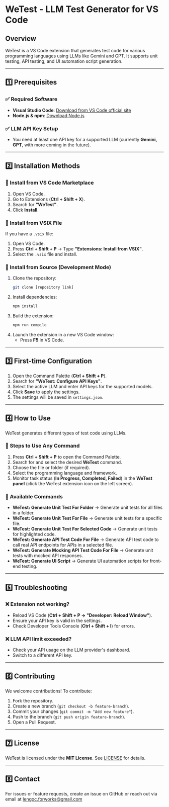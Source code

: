# WeTest - LLM Test Generator for VS Code

## Overview
WeTest is a VS Code extension that generates test code for various programming languages using LLMs like Gemini and GPT. It supports unit testing, API testing, and UI automation script generation.

---

## 1️⃣ Prerequisites
### ✅ Required Software
- **Visual Studio Code**: [Download from VS Code official site](https://code.visualstudio.com/)
- **Node.js & npm**: [Download Node.js](https://nodejs.org/)

### ✅ LLM API Key Setup
- You need at least one API key for a supported LLM (currently **Gemini, GPT**, with more coming in the future).

---

## 2️⃣ Installation Methods
### 📌 Install from VS Code Marketplace
1. Open VS Code.
2. Go to Extensions (**Ctrl + Shift + X**).
3. Search for **"WeTest"**.
4. Click **Install**.

### 📌 Install from VSIX File
If you have a `.vsix` file:
1. Open VS Code.
2. Press **Ctrl + Shift + P** → Type **"Extensions: Install from VSIX"**.
3. Select the `.vsix` file and install.

### 📌 Install from Source (Development Mode)
1. Clone the repository:
   ```sh
   git clone [repository link]
   ```
2. Install dependencies:
   ```sh
   npm install
   ```
3. Build the extension:
   ```sh
   npm run compile
   ```
4. Launch the extension in a new VS Code window:
   - Press **F5** in VS Code.

---

## 3️⃣ First-time Configuration
1. Open the Command Palette (**Ctrl + Shift + P**).
2. Search for **"WeTest: Configure API Keys"**.
3. Select the active LLM and enter API keys for the supported models.
4. Click **Save** to apply the settings.
5. The settings will be saved in `settings.json`.

---

## 4️⃣ How to Use
WeTest generates different types of test code using LLMs.

### 🔹 Steps to Use Any Command
1. Press **Ctrl + Shift + P** to open the Command Palette.
2. Search for and select the desired **WeTest** command.
3. Choose the file or folder (if required).
4. Select the programming language and framework.
5. Monitor task status (**In Progress, Completed, Failed**) in the **WeTest panel** (click the WeTest extension icon on the left screen).

### 📌 Available Commands
- **WeTest: Generate Unit Test For Folder** → Generate unit tests for all files in a folder.
- **WeTest: Generate Unit Test For File** → Generate unit tests for a specific file.
- **WeTest: Generate Unit Test For Selected Code** → Generate unit tests for highlighted code.
- **WeTest: Generate API Test Code For File** → Generate API test code to call real API endpoints for APIs in a selected file.
- **WeTest: Generate Mocking API Test Code For File** → Generate unit tests with mocked API responses.
- **WeTest: Generate UI Script** → Generate UI automation scripts for front-end testing.

---

## 5️⃣ Troubleshooting
### ❌ Extension not working?
- Reload VS Code (**Ctrl + Shift + P → "Developer: Reload Window"**).
- Ensure your API key is valid in the settings.
- Check Developer Tools Console (**Ctrl + Shift + I**) for errors.

### ❌ LLM API limit exceeded?
- Check your API usage on the LLM provider's dashboard.
- Switch to a different API key.

---

## 6️⃣ Contributing
We welcome contributions! To contribute:
1. Fork the repository.
2. Create a new branch (`git checkout -b feature-branch`).
3. Commit your changes (`git commit -m "Add new feature"`).
4. Push to the branch (`git push origin feature-branch`).
5. Open a Pull Request.

---

## 7️⃣ License
WeTest is licensed under the **MIT License**. See [LICENSE](LICENSE) for details.

---

## 8️⃣ Contact
For issues or feature requests, create an issue on GitHub or reach out via email at lengoc.forworks@gmail.com

